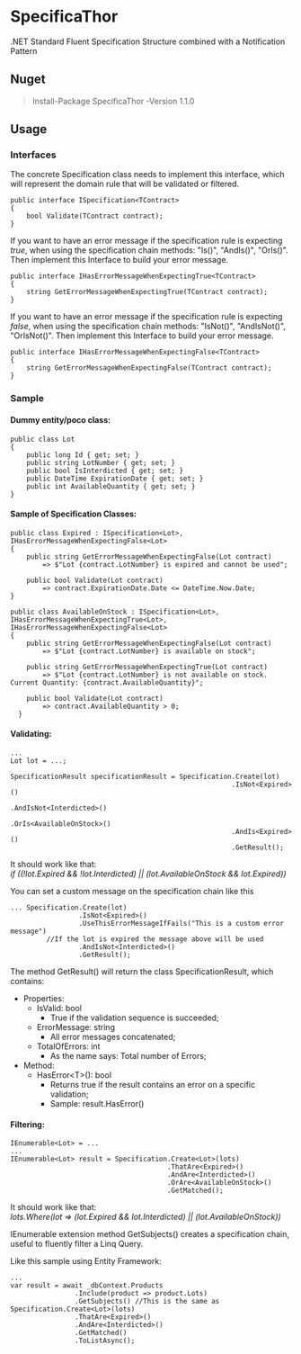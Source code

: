 # SpecificaThor
.NET Standard Fluent Specification Structure combined with a Notification Pattern

## Nuget
> Install-Package SpecificaThor -Version 1.1.0

## Usage

### Interfaces 

The concrete Specification class needs to implement this interface, which will represent the domain rule that will be validated or filtered.

```
public interface ISpecification<TContract>
{
    bool Validate(TContract contract);
}
```
If you want to have an error message if the specification rule is expecting *true*, when using the specification chain methods: "Is()", "AndIs()", "OrIs()". Then implement this Interface to build your error message.

```
public interface IHasErrorMessageWhenExpectingTrue<TContract>
{
    string GetErrorMessageWhenExpectingTrue(TContract contract);
}
```

If you want to have an error message if the specification rule is expecting *false*, when using the specification chain methods: "IsNot()", "AndIsNot()", "OrIsNot()". Then implement this Interface to build your error message.

```
public interface IHasErrorMessageWhenExpectingFalse<TContract>
{
    string GetErrorMessageWhenExpectingFalse(TContract contract);
}
```

### Sample

#### Dummy entity/poco class:
```
public class Lot
{
    public long Id { get; set; }
    public string LotNumber { get; set; }
    public bool IsInterdicted { get; set; }
    public DateTime ExpirationDate { get; set; }
    public int AvailableQuantity { get; set; }
}
```

#### Sample of Specification Classes: 
```
public class Expired : ISpecification<Lot>, IHasErrorMessageWhenExpectingFalse<Lot>
{
    public string GetErrorMessageWhenExpectingFalse(Lot contract)
        => $"Lot {contract.LotNumber} is expired and cannot be used";

    public bool Validate(Lot contract)
        => contract.ExpirationDate.Date <= DateTime.Now.Date;
}
  
public class AvailableOnStock : ISpecification<Lot>, IHasErrorMessageWhenExpectingTrue<Lot>, IHasErrorMessageWhenExpectingFalse<Lot>
{
    public string GetErrorMessageWhenExpectingFalse(Lot contract)
        => $"Lot {contract.LotNumber} is available on stock";

    public string GetErrorMessageWhenExpectingTrue(Lot contract)
        => $"Lot {contract.LotNumber} is not available on stock. Current Quantity: {contract.AvailableQuantity}";

    public bool Validate(Lot contract)
        => contract.AvailableQuantity > 0;
  }
```

#### Validating:
```
...
Lot lot = ...;

SpecificationResult specificationResult = Specification.Create(lot)
                                                       .IsNot<Expired>()
                                                       .AndIsNot<Interdicted>()
                                                       .OrIs<AvailableOnStock>()
                                                       .AndIs<Expired>()
                                                       .GetResult();
```
It should work like that:                                                       
*if ((!lot.Expired && !lot.Interdicted) || (lot.AvailableOnStock && lot.Expired))*

You can set a custom message on the specification chain like this
```
... Specification.Create(lot)
                 .IsNot<Expired>()
                 .UseThisErrorMessageIfFails("This is a custom error message") 
		 //If the lot is expired the message above will be used
                 .AndIsNot<Interdicted>()
                 .GetResult();
```

The method GetResult() will return the class SpecificationResult, which contains:
 - Properties:
    - IsValid: bool 
    	- True if the validation sequence is succeeded;
    - ErrorMessage: string
    	- All error messages concatenated;
    - TotalOfErrors: int
    	- As the name says: Total number of Errors;
 - Method:
    - HasError\<T\>(): bool 
    	- Returns true if the result contains an error on a specific validation;
        - Sample: result.HasError<Expired>()

#### Filtering:
```
IEnumerable<Lot> = ...
...
IEnumerable<Lot> result = Specification.Create<Lot>(lots)
                                       .ThatAre<Expired>()
                                       .AndAre<Interdicted>()
                                       .OrAre<AvailableOnStock>()
                                       .GetMatched();
```
It should work like that:         
*lots.Where(lot => (lot.Expired && lot.Interdicted) || (lot.AvailableOnStock))*

IEnumerable extension method GetSubjects() creates a specification chain, useful to fluently filter a Linq Query.

Like this sample using Entity Framework:

```
...
var result = await _dbContext.Products
			    .Include(product => product.Lots)
			    .GetSubjects() //This is the same as Specification.Create<Lot>(lots)
			    .ThatAre<Expired>()
			    .AndAre<Interdicted>()
			    .GetMatched()
			    .ToListAsync();
```

